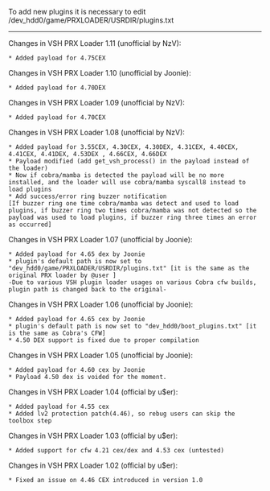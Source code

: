 To add new plugins it is necessary to edit /dev_hdd0/game/PRXLOADER/USRDIR/plugins.txt 

-----------------------------------------------------------------------------------------------

Changes in VSH PRX Loader 1.11 (unofficial by NzV): 

	* Added payload for 4.75CEX
	
Changes in VSH PRX Loader 1.10 (unofficial by Joonie): 

	* Added payload for 4.70DEX

Changes in VSH PRX Loader 1.09 (unofficial by NzV): 

	* Added payload for 4.70CEX

	
Changes in VSH PRX Loader 1.08 (unofficial by NzV): 

	* Added payload for 3.55CEX, 4.30CEX, 4.30DEX, 4.31CEX, 4.40CEX, 4.41CEX, 4.41DEX, 4.53DEX , 4.66CEX, 4.66DEX
	* Payload modified (add get_vsh_process() in the payload instead of the loader)
	* Now if cobra/mamba is detected the payload will be no more installed, and the loader will use cobra/mamba syscall8 instead to load plugins
	* Add success/error ring buzzer notification
	[If buzzer ring one time cobra/mamba was detect and used to load plugins, if buzzer ring two times cobra/mamba was not detected so the payload was used to load plugins, if buzzer ring three times an error as occurred]

	
Changes in VSH PRX Loader 1.07 (unofficial by Joonie): 

	* Added payload for 4.65 dex by Joonie 
	* plugin's default path is now set to "dev_hdd0/game/PRXLOADER/USRDIR/plugins.txt" [it is the same as the original PRX loader by @user ] 
	-Due to various VSH plugin loader usages on various Cobra cfw builds, plugin path is changed back to the original- 

	
Changes in VSH PRX Loader 1.06 (unofficial by Joonie): 

	* Added payload for 4.65 cex by Joonie
	* plugin's default path is now set to "dev_hdd0/boot_plugins.txt" [it is the same as Cobra's CFW] 
	* 4.50 DEX support is fixed due to proper compilation 
	
	
Changes in VSH PRX Loader 1.05 (unofficial by Joonie): 

	* Added payload for 4.60 cex by Joonie 
	* Payload 4.50 dex is voided for the moment. 

	
Changes in VSH PRX Loader 1.04 (official by u$er): 

	* Added payload for 4.55 cex 
	* Added lv2 protection patch(4.46), so rebug users can skip the toolbox step 

	
Changes in VSH PRX Loader 1.03 (official by u$er): 

	* Added support for cfw 4.21 cex/dex and 4.53 cex (untested) 

	
Changes in VSH PRX Loader 1.02 (official by u$er): 

	* Fixed an issue on 4.46 CEX introduced in version 1.0 
